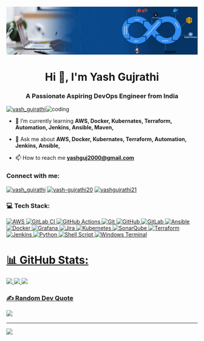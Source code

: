 ![MasterHead](https://github.com/YashDevops20/YashDevops20/blob/main/Github.banner.png)

<h1 align="center">Hi 👋, I'm Yash Gujrathi</h1>
<h3 align="center">A Passionate Aspiring DevOps Engineer from India</h3>
<img align="right" alt="coding" width="400" src="https://liveimages.algoworks.com/new-algoworks/wp-content/uploads/2022/05/31103224/devOps-trends.gif">


<p align="left"> <a href="https://twitter.com/yash_gujrathi" target="blank"><img src="https://img.shields.io/twitter/follow/yash_gujrathi?logo=twitter&style=for-the-badge" alt="yash_gujrathi" /></a> </p>

- 🌱 I’m currently learning **AWS, Docker, Kubernates, Terraform, Automation, Jenkins, Ansible, Maven,**

- 💬 Ask me about **AWS, Docker, Kubernates, Terraform, Automation, Jenkins, Ansible,**

- 📫 How to reach me **yashguj2000@gmail.com**

<h3 align="left">Connect with me:</h3>
<p align="left">
<a href="https://twitter.com/yash_gujrathi" target="blank"><img align="center" src="https://raw.githubusercontent.com/rahuldkjain/github-profile-readme-generator/master/src/images/icons/Social/twitter.svg" alt="yash_gujrathi" height="30" width="40" /></a>
<a href="https://linkedin.com/in/yash-gujrathi20" target="blank"><img align="center" src="https://raw.githubusercontent.com/rahuldkjain/github-profile-readme-generator/master/src/images/icons/Social/linked-in-alt.svg" alt="yash-gujrathi20" height="30" width="40" /></a>
<a href="https://instagram.com/yashgujrathi21" target="blank"><img align="center" src="https://raw.githubusercontent.com/rahuldkjain/github-profile-readme-generator/master/src/images/icons/Social/instagram.svg" alt="yashgujrathi21" height="30" width="40" /></a>
</p>

<h3 align="left">💻 Tech Stack:</h3>
<p <p align="left">
  <a href="https://aws.amazon.com" target="_blank" rel="noreferrer">
    <img src="https://img.shields.io/badge/AWS-%23FF9900.svg?style=flat-square&logo=amazon-aws&logoColor=white" alt="AWS"/>
  </a>
  <a href="https://about.gitlab.com/stages-devops-lifecycle/continuous-integration/" target="_blank" rel="noreferrer">
    <img src="https://img.shields.io/badge/gitlab%20CI-%23181717.svg?style=flat-square&logo=gitlab&logoColor=white" alt="GitLab CI"/>
  </a>
  <a href="https://github.com/features/actions" target="_blank" rel="noreferrer">
    <img src="https://img.shields.io/badge/github%20actions-%232671E5.svg?style=flat-square&logo=githubactions&logoColor=white" alt="GitHub Actions"/>
  </a>
  <a href="https://git-scm.com/" target="_blank" rel="noreferrer">
    <img src="https://img.shields.io/badge/git-%23F05033.svg?style=flat-square&logo=git&logoColor=white" alt="Git"/>
  </a>
  <a href="https://github.com/" target="_blank" rel="noreferrer">
    <img src="https://img.shields.io/badge/github-%23121011.svg?style=flat-square&logo=github&logoColor=white" alt="GitHub"/>
  </a>
  <a href="https://about.gitlab.com/" target="_blank" rel="noreferrer">
    <img src="https://img.shields.io/badge/gitlab-%23181717.svg?style=flat-square&logo=gitlab&logoColor=white" alt="GitLab"/>
  </a>
  <a href="https://www.ansible.com/" target="_blank" rel="noreferrer">
    <img src="https://img.shields.io/badge/ansible-%231A1918.svg?style=flat-square&logo=ansible&logoColor=white" alt="Ansible"/>
  </a>
  <a href="https://www.docker.com/" target="_blank" rel="noreferrer">
    <img src="https://img.shields.io/badge/docker-%230db7ed.svg?style=flat-square&logo=docker&logoColor=white" alt="Docker"/>
  </a>
  <a href="https://grafana.com/" target="_blank" rel="noreferrer">
    <img src="https://img.shields.io/badge/grafana-%23F46800.svg?style=flat-square&logo=grafana&logoColor=white" alt="Grafana"/>
  </a>
  <a href="https://www.atlassian.com/software/jira" target="_blank" rel="noreferrer">
    <img src="https://img.shields.io/badge/jira-%230A0FFF.svg?style=flat-square&logo=jira&logoColor=white" alt="Jira"/>
  </a>
  <a href="https://kubernetes.io/" target="_blank" rel="noreferrer">
    <img src="https://img.shields.io/badge/kubernetes-%23326ce5.svg?style=flat-square&logo=kubernetes&logoColor=white" alt="Kubernetes"/>
  </a>
  <a href="https://www.sonarqube.org/" target="_blank" rel="noreferrer">
    <img src="https://img.shields.io/badge/SonarQube-black?style=flat-square&logo=sonarqube&logoColor=4E9BCD" alt="SonarQube"/>
  </a>
  <a href="https://www.terraform.io/" target="_blank" rel="noreferrer">
    <img src="https://img.shields.io/badge/terraform-%235835CC.svg?style=flat-square&logo=terraform&logoColor=white" alt="Terraform"/>
  </a>
  <a href="https://www.jenkins.io/" target="_blank" rel="noreferrer">
    <img src="https://img.shields.io/badge/jenkins-%232C5263.svg?style=flat-square&logo=jenkins&logoColor=white" alt="Jenkins"/>
  </a>
  <a href="https://www.python.org/" target="_blank" rel="noreferrer">
    <img src="https://img.shields.io/badge/python-3670A0?style=flat-square&logo=python&logoColor=ffdd54" alt="Python"/>
  </a>
  <a href="https://www.gnu.org/software/bash/" target="_blank" rel="noreferrer">
    <img src="https://img.shields.io/badge/shell_script-%23121011.svg?style=flat-square&logo=gnu-bash&logoColor=white" alt="Shell Script"/>
  </a>
  <a href="https://aka.ms/terminal" target="_blank" rel="noreferrer">
    <img src="https://img.shields.io/badge/Windows%20Terminal-%234D4D4D.svg?style=flat-square&logo=windows-terminal&logoColor=white" alt="Windows Terminal"
  </a>
</p>
 </p>

# 📊 GitHub Stats:
![](https://github-readme-stats.vercel.app/api?username=YashDevops20&theme=ambient_gradient&hide_border=false&include_all_commits=false&count_private=false)          ![](https://github-readme-streak-stats.herokuapp.com/?user=YashDevops20&theme=ambient_gradient&hide_border=false)
                            ![](https://github-readme-stats.vercel.app/api/top-langs/?username=YashDevops20&theme=ambient_gradient&hide_border=false&include_all_commits=false&count_private=false&layout=compact)

### ✍️ Random Dev Quote
![](https://quotes-github-readme.vercel.app/api?type=vetical&theme=radical)

---
[![](https://visitcount.itsvg.in/api?id=YashDevops20&icon=0&color=0)](https://visitcount.itsvg.in)

<!-- Proudly created with GPRM ( https://gprm.itsvg.in ) -->
